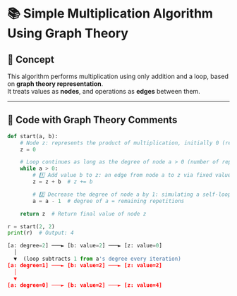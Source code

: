 # 📚 Simple Multiplication Algorithm Using Graph Theory

## 🧠 Concept

This algorithm performs multiplication using only addition and a loop, based on **graph theory representation**.  
It treats values as **nodes**, and operations as **edges** between them.

---

## 🧮 Code with Graph Theory Comments

```python
def start(a, b):
    # Node z: represents the product of multiplication, initially 0 (receiving node)
    z = 0

    # Loop continues as long as the degree of node a > 0 (number of repetitions = initial a)
    while a > 0:
        # 1️⃣ Add value b to z: an edge from node a to z via fixed value b
        z = z + b  # z += b

        # 2️⃣ Decrease the degree of node a by 1: simulating a self-loop being removed
        a = a - 1  # degree of a = remaining repetitions

    return z  # Return final value of node z

r = start(2, 2)
print(r)  # Output: 4

[a: degree=2] ───► [b: value=2] ───► [z: value=0]
  │
  ▼  (loop subtracts 1 from a's degree every iteration)
[a: degree=1] ───► [b: value=2] ───► [z: value=2]
  │
  ▼
[a: degree=0] ───► [b: value=2] ───► [z: value=4]
```

